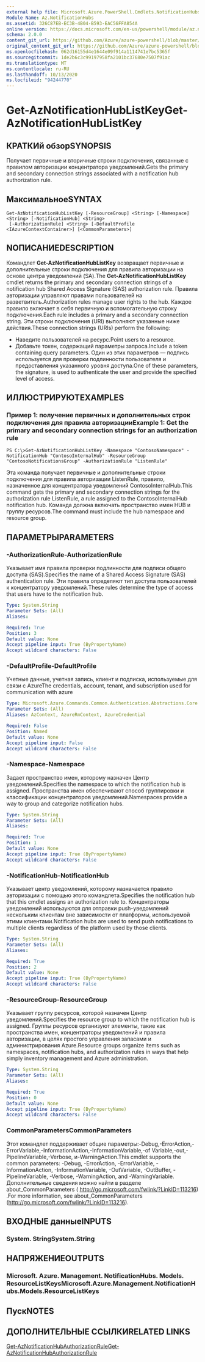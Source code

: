 ```yaml
---
external help file: Microsoft.Azure.PowerShell.Cmdlets.NotificationHubs.dll-Help.xml
Module Name: Az.NotificationHubs
ms.assetid: 326C87EB-EC3B-4B04-B593-EAC56FFA854A
online version: https://docs.microsoft.com/en-us/powershell/module/az.notificationhubs/get-aznotificationhublistkey
schema: 2.0.0
content_git_url: https://github.com/Azure/azure-powershell/blob/master/src/NotificationHubs/NotificationHubs/help/Get-AzNotificationHubListKey.md
original_content_git_url: https://github.com/Azure/azure-powershell/blob/master/src/NotificationHubs/NotificationHubs/help/Get-AzNotificationHubListKey.md
ms.openlocfilehash: 062d16155d4e1644e09f914a1114741e7bc5365f
ms.sourcegitcommit: 1de2b6c3c99197958fa2101bc37680e7507f91ac
ms.translationtype: MT
ms.contentlocale: ru-RU
ms.lasthandoff: 10/13/2020
ms.locfileid: "94244770"
---
```

# <span data-ttu-id="fd15b-101">Get-AzNotificationHubListKey</span><span class="sxs-lookup"><span data-stu-id="fd15b-101">Get-AzNotificationHubListKey</span></span>

## <span data-ttu-id="fd15b-102">КРАТКИй обзор</span><span class="sxs-lookup"><span data-stu-id="fd15b-102">SYNOPSIS</span></span>
<span data-ttu-id="fd15b-103">Получает первичные и вторичные строки подключения, связанные с правилом авторизации концентратора уведомлений.</span><span class="sxs-lookup"><span data-stu-id="fd15b-103">Gets the primary and secondary connection strings associated with a notification hub authorization rule.</span></span>

## <span data-ttu-id="fd15b-104">Максимальное</span><span class="sxs-lookup"><span data-stu-id="fd15b-104">SYNTAX</span></span>

```
Get-AzNotificationHubListKey [-ResourceGroup] <String> [-Namespace] <String> [-NotificationHub] <String>
 [-AuthorizationRule] <String> [-DefaultProfile <IAzureContextContainer>] [<CommonParameters>]
```

## <span data-ttu-id="fd15b-105">NОПИСАНИЕ</span><span class="sxs-lookup"><span data-stu-id="fd15b-105">DESCRIPTION</span></span>
<span data-ttu-id="fd15b-106">Командлет **Get-AzNotificationHubListKey** возвращает первичные и дополнительные строки подключения для правила авторизации на основе центра уведомлений (SA).</span><span class="sxs-lookup"><span data-stu-id="fd15b-106">The **Get-AzNotificationHubListKey** cmdlet returns the primary and secondary connection strings of a notification hub Shared Access Signature (SAS) authorization rule.</span></span>
<span data-ttu-id="fd15b-107">Правила авторизации управляют правами пользователей на разветвитель.</span><span class="sxs-lookup"><span data-stu-id="fd15b-107">Authorization rules manage user rights to the hub.</span></span>
<span data-ttu-id="fd15b-108">Каждое правило включает в себя первичную и вспомогательную строку подключения.</span><span class="sxs-lookup"><span data-stu-id="fd15b-108">Each rule includes a primary and a secondary connection string.</span></span>
<span data-ttu-id="fd15b-109">Эти строки подключения (URI) выполняют указанные ниже действия.</span><span class="sxs-lookup"><span data-stu-id="fd15b-109">These connection strings (URIs) perform the following:</span></span>
- <span data-ttu-id="fd15b-110">Наведите пользователей на ресурс.</span><span class="sxs-lookup"><span data-stu-id="fd15b-110">Point users to a resource.</span></span>
- <span data-ttu-id="fd15b-111">Добавьте токен, содержащий параметры запроса.</span><span class="sxs-lookup"><span data-stu-id="fd15b-111">Include a token containing query parameters.</span></span>
<span data-ttu-id="fd15b-112">Один из этих параметров — подпись используется для проверки подлинности пользователя и предоставления указанного уровня доступа.</span><span class="sxs-lookup"><span data-stu-id="fd15b-112">One of these parameters, the signature, is used to authenticate the user and provide the specified level of access.</span></span>

## <span data-ttu-id="fd15b-113">ИЛЛЮСТРИРУЮТ</span><span class="sxs-lookup"><span data-stu-id="fd15b-113">EXAMPLES</span></span>

### <span data-ttu-id="fd15b-114">Пример 1: получение первичных и дополнительных строк подключения для правила авторизации</span><span class="sxs-lookup"><span data-stu-id="fd15b-114">Example 1: Get the primary and secondary connection strings for an authorization rule</span></span>
```
PS C:\>Get-AzNotificationHubListKey -Namespace "ContosoNamespace" -NotificationHub "ContosoInternalHub" -ResourceGroup "ContosoNotificationsGroup" -AuthorizationRule "ListenRule"
```

<span data-ttu-id="fd15b-115">Эта команда получает первичные и дополнительные строки подключения для правила авторизации ListenRule, правило, назначенное для концентратора уведомлений ContosoInternalHub.</span><span class="sxs-lookup"><span data-stu-id="fd15b-115">This command gets the primary and secondary connection strings for the authorization rule ListenRule, a rule assigned to the ContosoInternalHub notification hub.</span></span>
<span data-ttu-id="fd15b-116">Команда должна включать пространство имен HUB и группу ресурсов.</span><span class="sxs-lookup"><span data-stu-id="fd15b-116">The command must include the hub namespace and resource group.</span></span>

## <span data-ttu-id="fd15b-117">ПАРАМЕТРЫ</span><span class="sxs-lookup"><span data-stu-id="fd15b-117">PARAMETERS</span></span>

### <span data-ttu-id="fd15b-118">-AuthorizationRule</span><span class="sxs-lookup"><span data-stu-id="fd15b-118">-AuthorizationRule</span></span>
<span data-ttu-id="fd15b-119">Указывает имя правила проверки подлинности для подписи общего доступа (SAS).</span><span class="sxs-lookup"><span data-stu-id="fd15b-119">Specifies the name of a Shared Access Signature (SAS) authentication rule.</span></span>
<span data-ttu-id="fd15b-120">Эти правила определяют тип доступа пользователей к концентратору уведомлений.</span><span class="sxs-lookup"><span data-stu-id="fd15b-120">These rules determine the type of access that users have to the notification hub.</span></span>

```yaml
Type: System.String
Parameter Sets: (All)
Aliases:

Required: True
Position: 3
Default value: None
Accept pipeline input: True (ByPropertyName)
Accept wildcard characters: False
```

### <span data-ttu-id="fd15b-121">-DefaultProfile</span><span class="sxs-lookup"><span data-stu-id="fd15b-121">-DefaultProfile</span></span>
<span data-ttu-id="fd15b-122">Учетные данные, учетная запись, клиент и подписка, используемые для связи с Azure</span><span class="sxs-lookup"><span data-stu-id="fd15b-122">The credentials, account, tenant, and subscription used for communication with azure</span></span>

```yaml
Type: Microsoft.Azure.Commands.Common.Authentication.Abstractions.Core.IAzureContextContainer
Parameter Sets: (All)
Aliases: AzContext, AzureRmContext, AzureCredential

Required: False
Position: Named
Default value: None
Accept pipeline input: False
Accept wildcard characters: False
```

### <span data-ttu-id="fd15b-123">-Namespace</span><span class="sxs-lookup"><span data-stu-id="fd15b-123">-Namespace</span></span>
<span data-ttu-id="fd15b-124">Задает пространство имен, которому назначен Центр уведомлений.</span><span class="sxs-lookup"><span data-stu-id="fd15b-124">Specifies the namespace to which the notification hub is assigned.</span></span>
<span data-ttu-id="fd15b-125">Пространства имен обеспечивают способ группировки и классификации концентраторов уведомлений.</span><span class="sxs-lookup"><span data-stu-id="fd15b-125">Namespaces provide a way to group and categorize notification hubs.</span></span>

```yaml
Type: System.String
Parameter Sets: (All)
Aliases:

Required: True
Position: 1
Default value: None
Accept pipeline input: True (ByPropertyName)
Accept wildcard characters: False
```

### <span data-ttu-id="fd15b-126">-NotificationHub</span><span class="sxs-lookup"><span data-stu-id="fd15b-126">-NotificationHub</span></span>
<span data-ttu-id="fd15b-127">Указывает центр уведомлений, которому назначается правило авторизации с помощью этого командлета.</span><span class="sxs-lookup"><span data-stu-id="fd15b-127">Specifies the notification hub that this cmdlet assigns an authorization rule to.</span></span>
<span data-ttu-id="fd15b-128">Концентраторы уведомлений используются для отправки push-уведомлений нескольким клиентам вне зависимости от платформы, используемой этими клиентами.</span><span class="sxs-lookup"><span data-stu-id="fd15b-128">Notification hubs are used to send push notifications to multiple clients regardless of the platform used by those clients.</span></span>

```yaml
Type: System.String
Parameter Sets: (All)
Aliases:

Required: True
Position: 2
Default value: None
Accept pipeline input: True (ByPropertyName)
Accept wildcard characters: False
```

### <span data-ttu-id="fd15b-129">-ResourceGroup</span><span class="sxs-lookup"><span data-stu-id="fd15b-129">-ResourceGroup</span></span>
<span data-ttu-id="fd15b-130">Указывает группу ресурсов, которой назначен Центр уведомлений.</span><span class="sxs-lookup"><span data-stu-id="fd15b-130">Specifies the resource group to which the notification hub is assigned.</span></span>
<span data-ttu-id="fd15b-131">Группы ресурсов организуют элементы, такие как пространства имен, концентраторы уведомлений и правила авторизации, в целях простого управления запасами и администрирования Azure.</span><span class="sxs-lookup"><span data-stu-id="fd15b-131">Resource groups organize items such as namespaces, notification hubs, and authorization rules in ways that help simply inventory management and Azure administration.</span></span>

```yaml
Type: System.String
Parameter Sets: (All)
Aliases:

Required: True
Position: 0
Default value: None
Accept pipeline input: True (ByPropertyName)
Accept wildcard characters: False
```

### <span data-ttu-id="fd15b-132">CommonParameters</span><span class="sxs-lookup"><span data-stu-id="fd15b-132">CommonParameters</span></span>
<span data-ttu-id="fd15b-133">Этот командлет поддерживает общие параметры:-Debug,-ErrorAction,-ErrorVariable,-InformationAction,-InformationVariable,-of Variable,-out,-PipelineVariable,-Verbose, и-WarningAction.</span><span class="sxs-lookup"><span data-stu-id="fd15b-133">This cmdlet supports the common parameters: -Debug, -ErrorAction, -ErrorVariable, -InformationAction, -InformationVariable, -OutVariable, -OutBuffer, -PipelineVariable, -Verbose, -WarningAction, and -WarningVariable.</span></span> <span data-ttu-id="fd15b-134">Дополнительные сведения можно найти в разделе about_CommonParameters ( http://go.microsoft.com/fwlink/?LinkID=113216) .</span><span class="sxs-lookup"><span data-stu-id="fd15b-134">For more information, see about_CommonParameters (http://go.microsoft.com/fwlink/?LinkID=113216).</span></span>

## <span data-ttu-id="fd15b-135">ВХОДНЫЕ данные</span><span class="sxs-lookup"><span data-stu-id="fd15b-135">INPUTS</span></span>

### <span data-ttu-id="fd15b-136">System. String</span><span class="sxs-lookup"><span data-stu-id="fd15b-136">System.String</span></span>

## <span data-ttu-id="fd15b-137">НАПРЯЖЕНИЕ</span><span class="sxs-lookup"><span data-stu-id="fd15b-137">OUTPUTS</span></span>

### <span data-ttu-id="fd15b-138">Microsoft. Azure. Management. NotificationHubs. Models. ResourceListKeys</span><span class="sxs-lookup"><span data-stu-id="fd15b-138">Microsoft.Azure.Management.NotificationHubs.Models.ResourceListKeys</span></span>

## <span data-ttu-id="fd15b-139">Пуск</span><span class="sxs-lookup"><span data-stu-id="fd15b-139">NOTES</span></span>

## <span data-ttu-id="fd15b-140">ДОПОЛНИТЕЛЬНЫЕ ССЫЛКИ</span><span class="sxs-lookup"><span data-stu-id="fd15b-140">RELATED LINKS</span></span>

[<span data-ttu-id="fd15b-141">Get-AzNotificationHubAuthorizationRule</span><span class="sxs-lookup"><span data-stu-id="fd15b-141">Get-AzNotificationHubAuthorizationRule</span></span>](./Get-AzNotificationHubAuthorizationRule.md)


